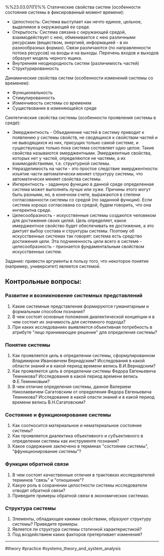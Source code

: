 %%23.03.07(П)%%
Статические свойства систем (особенности состояния системы в фиксированный момент времени):
- Целостность: Система выступает как нечто единое, цельное, выделимое в окружающей ее среде.
- Открытость: Система связана с окружающей средой, взаимодействует с нею, обменивается с нею различными ресурсами (веществом, энергией, информацией - в их разнообразных формах). Связи различаются (по направленности потока ресурсов) на входы и на выходы. Перечень входов и выходов образует модель черного ящика.
- Внутренняя неоднородность систем (различимость частей)
- Структурированность

Динамические свойства систем (особенности изменений системы со временем):
- Функциональность
- Стимулированность
- Изменчивость системы со временем
- Существование в изменяющейся среде

Синтетические свойства системы (особенности проявления системы в среде):
- Эмерджентность - Объединение частей в систему приводит к появлению у системы свойств, не сводящихся к свойствам частей и не выводящихся из них, присущих только самой системе, и существующих только пока система состовляет одно целое. Такие свойства называются эмерджентными. Эмерджентные свойства, которых нет у частей, определяются не частями, а их взаимодействиями, т.е. структурной системы.
- Неразделимость на части - это простое следствие эмерджентности: изъятие части автоматически меняет структуру системы, что автоматически меняет свойства системы.
- Ингерентность - заданную функцию в данной среде определенная система может выполнять лучше или хуже. Причины этого могут быть разными, но, в конечном счете, выражаются в степени согласованности системы со средой (по заданной функции). Если система хорошо согласована со средой, будем говорить, что она ингерентна среде.
- Целесообразность - искусственные системы создаются человеком для достижения своих целей. Цель определяет, какое имерджентное свойство будет обеспечивать ее достижение, а это диктует выбор состава и структуры системы. Поэтому об искусственных системах так говорят: система есть средство достижения цели. Эта подчиненность цели всего в системе - целесообразность - признается фундаментальным свойством искусственных систем.

Задание: привести аргументы в пользу того, что некоторое понятие (например, университет) является системой.

## Контрольные вопросы:
### Развитие и возникновение системных представлений
1. Какие системные представления формируются гуманитарным и формальным способом познания?
2. В чем состоят основные положения диалектической концепции и в чем состоит их значимость для системного подхода?
3. При каких исследованиях выявляется объективная потребность в атрибуте "лицо принимающее решение" для определения системы?
### Понятие системы
1. Как проявляется цель в определении системы, сформулированном Владимиром Ивановичем Вернадским? Исследования в какой области знаний и в какой период времени велись В.И.Вернадским?
2. Как проявляется цель в определении системы Федора Евгеньевича Темникова? Исследования в какой период времени велись Ф.Е.Темниковым?
3. В чем отличие определения системы, данное Валерием Николаевичем Сагатовским от определения Федора Евгеньевича Темникова? Исследование в какой оласти знаний и в какой период времени велись В.Н.Сагатовским?
### Состояние и функционирование системы
1. Как соотносится материальное и нематериальное состояние системы?
2. Как проявляется диалектика объективного и субъективного в определении системы как инструменте познания?
3. Какое содержание заключено в терминах "состояние системы", "ффункционирование системы"?
### Функции обратной связи
1. В чем состоят качественные отличия в трактовках исследователей терминов "связь" и "отношение"?
2. Какую роль в сохранении целостности системы исследователи отводят обратной связи?
3. Приведите примеры обратной связи в экономических системах.
### Структура системы
1. Элементы, обладающее какими свойствами, образуют структуру системы? Приведите примеры.
2. Является ли структура системы статичной характеристикой?
3. Под воздействием каких факторов претерпивает изменения?

---
#theory #practice #systems_theory_and_system_analysis 